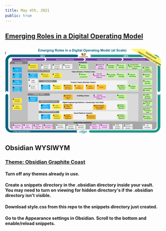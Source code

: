 ```yaml
---
title: May 4th, 2021
public: true
---
```


## [Emerging Roles in a Digital Operating Model](https://twitter.com/RobAkershoek/status/1386319346998317058/photo/1)
## ![image.png](../assets/image_1620137948272_0.png)
## Obsidian WYSIWYM
### [Theme: Obsidian Graphite Coast](https://github.com/owenvachell/Obsidian-Graphite-Coast)
#### Turn off any themes already in use.
#### Create a snippets directory in the .obsidian directory inside your vault. You may need to turn on viewing for hidden directory's if the .obsidian directory isn't visible.
#### Download style.css from this repo to the snippets directory just created.
#### Go to the Appearance settings in Obsidian. Scroll to the bottom and enable/reload snippets.

